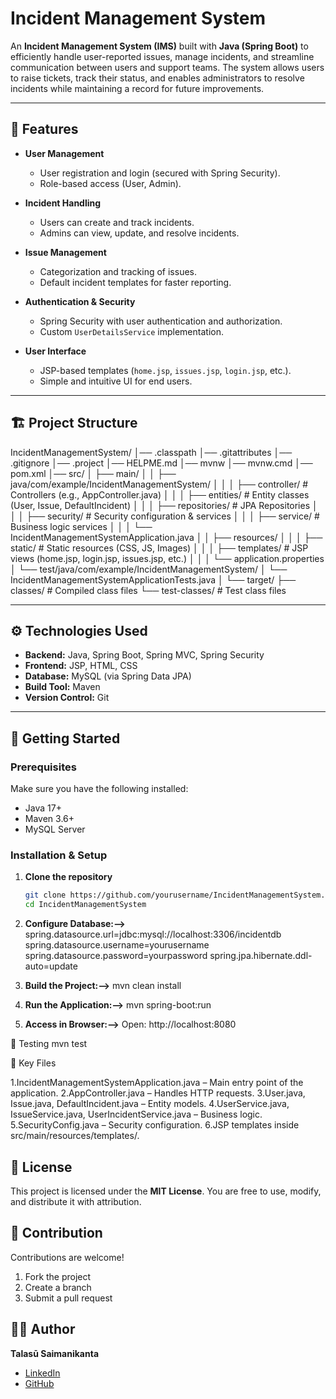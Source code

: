 # Incident Management System

An **Incident Management System (IMS)** built with **Java (Spring Boot)** to efficiently handle user-reported issues, manage incidents, and streamline communication between users and support teams. The system allows users to raise tickets, track their status, and enables administrators to resolve incidents while maintaining a record for future improvements.

---

## 📌 Features

- **User Management**
  - User registration and login (secured with Spring Security).
  - Role-based access (User, Admin).

- **Incident Handling**
  - Users can create and track incidents.
  - Admins can view, update, and resolve incidents.

- **Issue Management**
  - Categorization and tracking of issues.
  - Default incident templates for faster reporting.

- **Authentication & Security**
  - Spring Security with user authentication and authorization.
  - Custom `UserDetailsService` implementation.

- **User Interface**
  - JSP-based templates (`home.jsp`, `issues.jsp`, `login.jsp`, etc.).
  - Simple and intuitive UI for end users.

---

## 🏗️ Project Structure

IncidentManagementSystem/
│── .classpath
│── .gitattributes
│── .gitignore
│── .project
│── HELPME.md
│── mvnw
│── mvnw.cmd
│── pom.xml
│── src/
│ ├── main/
│ │ ├── java/com/example/IncidentManagementSystem/
│ │ │ ├── controller/ # Controllers (e.g., AppController.java)
│ │ │ ├── entities/ # Entity classes (User, Issue, DefaultIncident)
│ │ │ ├── repositories/ # JPA Repositories
│ │ │ ├── security/ # Security configuration & services
│ │ │ ├── service/ # Business logic services
│ │ │ └── IncidentManagementSystemApplication.java
│ │ ├── resources/
│ │ │ ├── static/ # Static resources (CSS, JS, Images)
│ │ │ ├── templates/ # JSP views (home.jsp, login.jsp, issues.jsp, etc.)
│ │ │ └── application.properties
│ └── test/java/com/example/IncidentManagementSystem/
│ └── IncidentManagementSystemApplicationTests.java
│
└── target/
├── classes/ # Compiled class files
└── test-classes/ # Test class files

---

## ⚙️ Technologies Used

- **Backend:** Java, Spring Boot, Spring MVC, Spring Security  
- **Frontend:** JSP, HTML, CSS  
- **Database:** MySQL (via Spring Data JPA)  
- **Build Tool:** Maven  
- **Version Control:** Git  

---

## 🚀 Getting Started

### Prerequisites
Make sure you have the following installed:
- Java 17+  
- Maven 3.6+  
- MySQL Server  

### Installation & Setup

1. **Clone the repository**
   ```bash
   git clone https://github.com/yourusername/IncidentManagementSystem.git
   cd IncidentManagementSystem
2. **Configure Database:-->**
spring.datasource.url=jdbc:mysql://localhost:3306/incidentdb
spring.datasource.username=yourusername
spring.datasource.password=yourpassword
spring.jpa.hibernate.ddl-auto=update

3. **Build the Project:-->**
mvn clean install

4. **Run the Application:-->**
mvn spring-boot:run

5. **Access in Browser:-->**
Open: http://localhost:8080

🧪 Testing
mvn test

📂 Key Files

1.IncidentManagementSystemApplication.java – Main entry point of the application.
2.AppController.java – Handles HTTP requests.
3.User.java, Issue.java, DefaultIncident.java – Entity models.
4.UserService.java, IssueService.java, UserIncidentService.java – Business logic.
5.SecurityConfig.java – Security configuration.
6.JSP templates inside src/main/resources/templates/.

## 📜 License  
This project is licensed under the **MIT License**. You are free to use, modify, and distribute it with attribution.  

## 🤝 Contribution  
Contributions are welcome!  
1. Fork the project  
2. Create a branch  
3. Submit a pull request  

## 👨‍💻 Author  
**Talasū Saimanikanta**  

- [LinkedIn](https://www.linkedin.com/in/talasu-saimanikanta-09bb2a260)  
- [GitHub]((https://github.com/SMK321-myprojects))  
